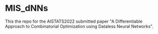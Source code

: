 # MIS_dNNs

This the repo for the AISTATS2022 submitted paper "A Differentiable Approach to Combinatorial Optimization using Dataless Neural Networks".


